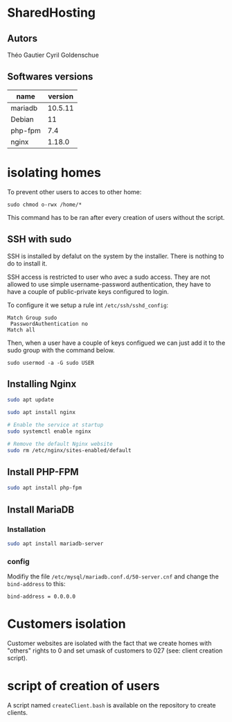 #	SharedHosting

## Autors
Théo Gautier
Cyril Goldenschue

## Softwares versions

| name | version | 
| -------- | -------- |
| mariadb | 10.5.11 | 
| Debian | 11 | 
| php-fpm | 7.4 | 
| nginx | 1.18.0 |

# isolating homes
To prevent other users to acces to other home:
```
sudo chmod o-rwx /home/*
```

This command has to be ran after every creation of users without the script.


## SSH with sudo
SSH is installed by defalut on the system by the installer. There is nothing to do to install it.

SSH access is restricted to user who avec a sudo access. They are not allowed to use simple username-password authentication, they have to have a couple of public-private keys configured to login.

To configure it we setup a rule int `/etc/ssh/sshd_config`:

```
Match Group sudo
 PasswordAuthentication no
Match all
```

Then, when a user have a couple of keys configued we can just add it to the sudo group with the command below.

`sudo usermod -a -G sudo USER`




## Installing Nginx

```sh
sudo apt update

sudo apt install nginx

# Enable the service at startup
sudo systemctl enable nginx

# Remove the default Nginx website
sudo rm /etc/nginx/sites-enabled/default
```


## Install PHP-FPM

```sh
sudo apt install php-fpm
```



## Install MariaDB
### Installation

```sh
sudo apt install mariadb-server
```

### config

Modifiy the file `/etc/mysql/mariadb.conf.d/50-server.cnf` and change the `bind-address` to this:
```
bind-address = 0.0.0.0
```

# Customers isolation
Customer websites are isolated with the fact that we create homes with "others" rights to 0 and set umask of customers to 027 (see: client creation script).

# script of creation of users

A script named `createClient.bash` is available on the repository to create clients.
